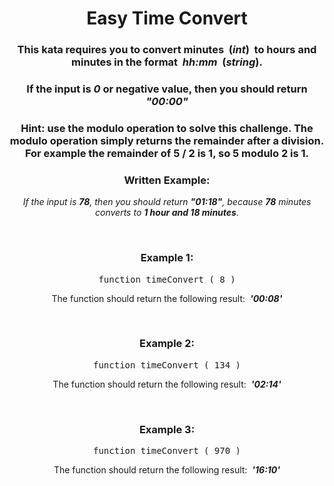 <div align = 'center'>

# Easy Time Convert

</div>

<div align = 'center'>

<h3>This kata requires you to convert minutes &nbsp;(<em>int</em>)&nbsp; to hours and minutes in the format &nbsp;<em>hh:mm</em>&nbsp; (<em>string</em>).</h3>

<h3>If the input is <em>0</em> or negative value, then you should return <em><strong>"00:00"</strong></em></h3>

<h3><strong>Hint:</strong> use the modulo operation to solve this challenge. The modulo operation simply returns the remainder after a division. For example the remainder of 5 / 2 is 1, so 5 modulo 2 is 1.</h3>

<h3>Written Example:</h3>
<em><p>If the input is <strong>78</strong>, then you should return <strong>"01:18"</strong>, because <strong>78</strong> minutes converts to <strong>1 hour and 18 minutes</strong>.</p></em>

<br>

<h3>Example 1:</h3>

<pre>function timeConvert&nbsp;(&nbsp;8&nbsp;)</pre>

<p>The function should return the following result: &nbsp;<strong><em>'00:08'</em></strong></p>

<br>

<h3>Example 2:</h3>

<pre>function timeConvert&nbsp;(&nbsp;134&nbsp;)</pre>

<p>The function should return the following result: &nbsp;<strong><em>'02:14'</em></strong></p>

<br>

<h3>Example 3:</h3>

<pre>function timeConvert&nbsp;(&nbsp;970&nbsp;)</pre>

<p>The function should return the following result: &nbsp;<strong><em>'16:10'</em></strong></p>

</div>
